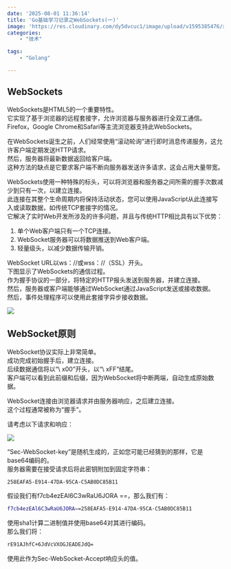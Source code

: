 ```yaml
---
date: '2025-08-01 11:36:14'
title: 'Go基础学习记录之WebSockets(一)'
image: 'https://res.cloudinary.com/dy5dvcuc1/image/upload/v1595385476/xiaorongmao/golang.jpg'
categories:
    - "技术"

tags:
    - "Golang"

---
```


## WebSockets

WebSockets是HTML5的一个重要特性。  
它实现了基于浏览器的远程套接字，允许浏览器与服务器进行全双工通信。  
Firefox，Google Chrome和Safari等主流浏览器支持此WebSockets。

在WebSockets诞生之前，人们经常使用“滚动轮询”进行即时消息传递服务，这允许客户端定期发送HTTP请求。  
然后，服务器将最新数据返回给客户端。  
这种方法的缺点是它要求客户端不断向服务器发送许多请求，这会占用大量带宽。

WebSockets使用一种特殊的标头，可以将浏览器和服务器之间所需的握手次数减少到只有一次，以建立连接。  
此连接在其整个生命周期内将保持活动状态，您可以使用JavaScript从此连接写入或读取数据，如传统TCP套接字的情况。  
它解决了实时Web开发所涉及的许多问题，并且与传统HTTP相比具有以下优势：

1. 单个Web客户端只有一个TCP连接。  
2. WebSocket服务器可以将数据推送到Web客户端。  
3. 轻量级头，以减少数据传输开销。

WebSocket URL以ws：//或wss：//（SSL）开头。  
下图显示了WebSockets的通信过程。  
作为握手协议的一部分，将特定的HTTP报头发送到服务器，并建立连接。  
然后，服务器或客户端能够通过WebSocket通过JavaScript发送或接收数据。  
然后，事件处理程序可以使用此套接字异步接收数据。

![](https://cdn.xiaorongmao.com/up/golang_web_43_1.png)

## WebSocket原则

WebSocket协议实际上非常简单。  
成功完成初始握手后，建立连接。  
后续数据通信将以“\ x00”开头，以“\ xFF”结尾。  
客户端可以看到此前缀和后缀，因为WebSocket将中断两端，自动生成原始数据。

WebSocket连接由浏览器请求并由服务器响应，之后建立连接。  
这个过程通常被称为“握手”。

请考虑以下请求和响应：

![](https://cdn.xiaorongmao.com/up/golang_web_43_2.png)

“Sec-WebSocket-key”是随机生成的，正如您可能已经猜到的那样，它是base64编码的。  
服务器需要在接受请求后将此密钥附加到固定字符串：

```bash
258EAFA5-E914-47DA-95CA-C5AB0DC85B11
```

假设我们有f7cb4ezEAl6C3wRaU6JORA ==，那么我们有：

```bash
f7cb4ezEAl6C3wRaU6JORA==258EAFA5-E914-47DA-95CA-C5AB0DC85B11
```

使用sha1计算二进制值并使用base64对其进行编码。  
那么我们将：

```bash
rE91AJhfC+6JdVcVXOGJEADEJdQ=
```

使用此作为Sec-WebSocket-Accept响应头的值。

